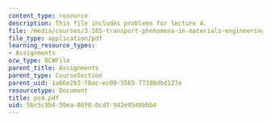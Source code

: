 ```yaml
---
content_type: resource
description: This file includes problems for lecture 4.
file: /media/courses/3-185-transport-phenomena-in-materials-engineering-fall-2003/5bc5c3b450ea08f00cd7942e9540bbb4_ps4.pdf
file_type: application/pdf
learning_resource_types:
- Assignments
ocw_type: OCWFile
parent_title: Assignments
parent_type: CourseSection
parent_uid: 1a66e2b3-f0ac-ec09-5565-77380dbd127e
resourcetype: Document
title: ps4.pdf
uid: 5bc5c3b4-50ea-08f0-0cd7-942e9540bbb4
---
```

